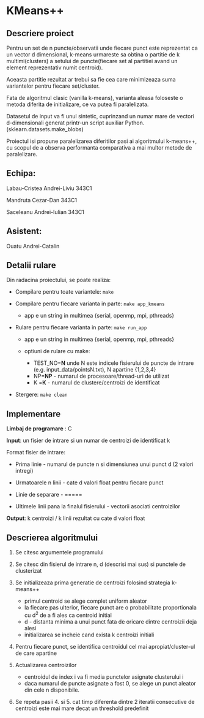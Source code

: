 # KMeans++

## Descriere proiect

Pentru un set de n puncte/observatii unde fiecare punct este reprezentat
ca un vector d dimensional, k-means urmareste sa obtina o partitie 
de k multimi(clusters) a setului de puncte(fiecare set al partitiei avand un
element reprezentativ numit centroid).

Aceasta partitie rezultat ar trebui sa fie cea care minimizeaza
suma variantelor pentru fiecare set/cluster.

Fata de algoritmul clasic (vanilla k-means), varianta aleasa foloseste
o metoda diferita de initializare, ce va putea fi paralelizata.

Datasetul de input va fi unul sintetic, cuprinzand un numar mare de
vectori d-dimensionali generat printr-un script auxiliar Python.
(sklearn.datasets.make_blobs)

Proiectul isi propune paralelizarea diferitilor pasi ai algoritmului k-means++,
cu scopul de a observa performanta comparativa a mai multor metode de
paralelizare.


## Echipa:

Labau-Cristea Andrei-Liviu 343C1

Mandruta Cezar-Dan 343C1

Saceleanu Andrei-Iulian 343C1

## Asistent:

Ouatu Andrei-Catalin


## Detalii rulare

Din radacina proiectului, se poate realiza:

- Compilare pentru toate variantele: `make`

- Compilare pentru fiecare varianta in parte: `make app_kmeans`

    - app e un string in multimea {serial, openmp, mpi, pthreads}

- Rulare pentru fiecare varianta in parte: `make run_app` 

    - app e un string in multimea {serial, openmp, mpi, pthreads}
    - optiuni de rulare cu make:

        - TEST_NO=<b>N</b> unde N este indicele fisierului de puncte de intrare (e.g. input_data/pointsN.txt), N apartine {1,2,3,4}
        - NP=<b>NP</b> - numarul de procesoare/thread-uri de utilizat
        - K =<b>K</b> - numarul de clustere/centroizi de identificat

- Stergere: `make clean`

## Implementare

**Limbaj de programare** : C

**Input**: un fisier de intrare si un numar de centroizi de identificat k

Format fisier de intrare:

- Prima linie - numarul de puncte n si dimensiunea unui punct d (2 valori intregi)

- Urmatoarele n linii - cate d valori float pentru fiecare punct

- Linie de separare - =====

- Ultimele linii pana la finalul fisierului - vectorii asociati centroizilor

**Output**: k centroizi / k linii rezultat cu cate d valori float


## Descrierea algoritmului

1. Se citesc argumentele programului
2. Se citesc din fisierul de intrare n, d (descrisi mai sus) si punctele de clusterizat
3. Se initializeaza prima generatie de centroizi folosind strategia k-means++

    - primul centroid se alege complet uniform aleator
    - la fiecare pas ulterior, fiecare punct are o probabilitate proportionala cu d<sup>2</sup> de a fi ales ca centroid initial
    - d - distanta minima a unui punct fata de oricare dintre centroizii deja alesi
    - initializarea se incheie cand exista k centroizi initiali

4. Pentru fiecare punct, se identifica centroidul cel mai apropiat/cluster-ul de care apartine
5. Actualizarea centroizilor

    - centroidul de index i va fi media punctelor asignate clusterului i
    - daca numarul de puncte asignate a fost 0, se alege un punct aleator din cele n disponibile.
6. Se repeta pasii 4. si 5. cat timp diferenta dintre 2 iteratii consecutive de centroizi este mai mare decat un threshold predefinit